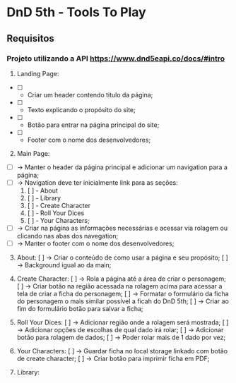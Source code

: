 # DnD 5th - Tools To Play

## Requisitos

### Projeto utilizando a API https://www.dnd5eapi.co/docs/#intro

1. Landing Page: 
* [ ] - Criar um header contendo titulo da página;
* [ ] - Texto explicando o propósito do site;
* [ ] - Botão para entrar na página principal do site;
* [ ] - Footer com o nome dos desenvolvedores;
    
2. Main Page:
* [ ] -> Manter o header da página principal e adicionar um navigation para a página;
* [ ] -> Navigation deve ter inicialmente link para as seções:
    1. [ ] - About
    2. [ ] - Library
    3. [ ] - Create Character
    4. [ ] - Roll Your Dices
    5. [ ] - Your Characters;
* [ ] -> Criar na página as informações necessárias e acessar via rolagem ou clicando nas abas dos navegation;
* [ ] -> Manter o footer com o nome dos desenvolvedores;

3. About:
    [ ] -> Criar o conteúdo de como usar a página e seu propósito;
    [ ] -> Background igual ao da main;

4. Create Character:
    [ ] -> Rola a página até a área de criar o personagem;
    [ ] -> Criar botão na região acessada na rolagem acima para acessar a tela de criar a ficha do personagem;
    [ ] -> Formatar o formulário da ficha do personagem o mais similar possível a ficah do DnD 5th;
    [ ] -> Criar ao fim do formulário botão para salvar a ficha;
    
5. Roll Your Dices:
    [ ] -> Adicionar região onde a rolagem será mostrada;
    [ ] -> Adicionar opções de escolhas de qual dado irá rolar;
    [ ] -> Adicionar botão para rolagem de dados;
    [ ] -> Poder rolar mais de 1 dado por vez;
    
6. Your Characters:
    [ ] -> Guardar ficha no local storage linkado com botão de create character;
    [ ] -> Criar botão para imprimir ficha em PDF;
    
7. Library:

